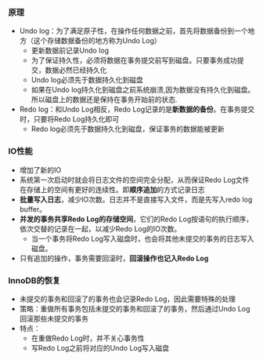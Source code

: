 ### 原理
- Undo log：为了满足原子性，在操作任何数据之前，首先将数据备份到一个地方（这个存储数据备份的地方称为Undo Log）
  - 更新数据前记录Undo log
  - 为了保证持久性，必须将数据在事务提交前写到磁盘。只要事务成功提交，数据必然已经持久化
  - Undo log必须先于数据持久化到磁盘
  - 如果在Undo log持久化到磁盘之前系统崩溃,因为数据没有持久化到磁盘。所以磁盘上的数据还是保持在事务开始前的状态.
- Redo log：和Undo Log相反，Redo Log记录的是**新数据的备份**。在事务提交时，只要将Redo Log持久化即可
  - Redo log必须先于数据持久化到磁盘，保证事务的数据能被更新

### IO性能
- 增加了新的IO
- 系统第一次启动时就会将日志文件的空间完全分配，从而保证Redo Log文件在存储上的空间有更好的连续性。即**顺序追加**的方式记录日志
- **批量写入日志**，减少IO次数。日志并不是直接写入文件，而是先写入redo log buffer。
- **并发的事务共享Redo Log的存储空间**，它们的Redo Log按语句的执行顺序，依次交替的记录在一起，以减少Redo Log的IO次数。
  - 当一个事务将Redo Log写入磁盘时，也会将其他未提交的事务的日志写入磁盘。
- 只有追加的操作，事务需要回滚时，**回滚操作也记入Redo Log**

### InnoDB的恢复
- 未提交的事务和回滚了的事务也会记录Redo Log，因此需要特殊的处理
- 策略：重做所有事务包括未提交的事务和回滚了的事务，然后通过Undo Log回滚那些未提交的事务
- 特点：
  - 在重做Redo Log时，并不关心事务性
  - 写Redo Log之前将对应的Undo Log写入磁盘
